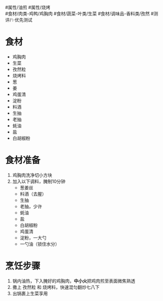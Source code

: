 #属性/油煎 #属性/烧烤  
#食材/肉类-鸡鸭/鸡胸肉 #食材/蔬菜-叶类/生菜 #食材/调味品-香料类/孜然 
#测评/✨优先测试 

# 食材
- 鸡胸肉
- 生菜
- 孜然粒
- 烧烤料
- 葱
- 姜
- 鸡蛋清
- 淀粉
- 料酒
- 生抽
- 老抽
- 蚝油
- 盐
- 白胡椒粉

# 食材准备
1. 鸡胸肉洗净切小方块
2. 加入以下调料，腌制10分钟
   - 葱姜丝
   - 料酒（去腥）
   - 生抽
   - 老抽，少许
   - 蚝油
   - 盐
   - 白胡椒粉
   - 鸡蛋清
   - 淀粉，一大勺
   - 一勺油（锁住水分）

# 烹饪步骤
1. 锅内油热，下入腌好的鸡胸肉，**中小火**把鸡肉煎至表面微焦熟透
2. 撒上 孜然粒 和 烧烤料，快速混匀翻炒七八下
3. 出锅裹上生菜享用
   